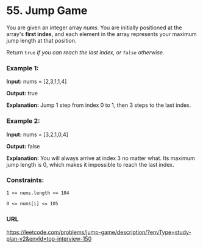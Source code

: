 # 55. Jump Game

You are given an integer array _nums_. You are initially positioned at the array's **first index**, and each element in the array represents your maximum jump length at that position.

Return `true` _if you can reach the last index, or `false` otherwise._

### Example 1:

**Input:** nums = [2,3,1,1,4]

**Output:** true

**Explanation:** Jump 1 step from index 0 to 1, then 3 steps to the last index.

### Example 2:

**Input:** nums = [3,2,1,0,4]

**Output:** false

**Explanation:** You will always arrive at index 3 no matter what. Its maximum jump length is 0, which makes it impossible to reach the last index.
 

### Constraints:

`1 <= nums.length <= 104`

`0 <= nums[i] <= 105`

### URL

https://leetcode.com/problems/jump-game/description/?envType=study-plan-v2&envId=top-interview-150
 